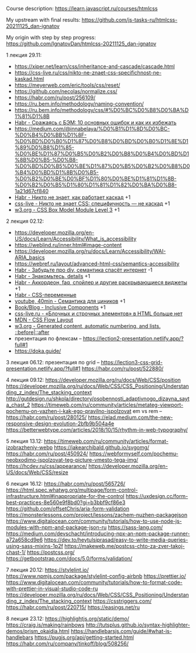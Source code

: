 Course description: https://learn.javascript.ru/courses/htmlcss

My upstream with final results: https://github.com/js-tasks-ru/htmlcss-20211125_dan-ignatov

My origin with step by step progress: https://github.com/IgnatovDan/htmlcss-20211125_dan-ignatov

1 лекция 29.11:

- https://xiper.net/learn/css/inheritance-and-cascade/cascade.html
- https://css-live.ru/css/nikto-ne-znaet-css-specifichnost-ne-kaskad.html
- https://meyerweb.com/eric/tools/css/reset/
- https://github.com/necolas/normalize.css/
- https://habr.com/ru/post/256109/
- https://ru.bem.info/methodology/naming-convention/
- https://ru.bem.info/methodology/css/#%D0%BC%D0%B8%D0%BA%D1%81%D1%8B
- [Habr - Сражаясь с БЭМ: 10 основных ошибок и как их избежать](https://habr.com/ru/post/305548/)
- https://medium.com/@innabelaya/%D0%B1%D1%8D%D0%BC-%D0%B4%D0%BB%D1%8F-%D0%BD%D0%B0%D1%87%D0%B8%D0%BD%D0%B0%D1%8E%D1%89%D0%B8%D1%85-%D0%BE%D1%87%D0%B5%D0%B2%D0%B8%D0%B4%D0%BD%D1%8B%D0%B5-%D0%B8-%D0%BD%D0%B5%D0%BE%D1%87%D0%B5%D0%B2%D0%B8%D0%B4%D0%BD%D1%8B%D0%B5-%D0%B2%D0%BE%D0%BF%D1%80%D0%BE%D1%81%D1%8B-%D0%B2%D0%B5%D1%80%D1%81%D1%82%D0%BA%D0%B8-1a21d67cf840
- [Habr - Никто не знает, как работает каскад](https://habr.com/ru/company/htmlacademy/blog/590779/) +1
- [css-live - Никто не знает CSS: специфичность — не каскад](https://css-live.ru/css/nikto-ne-znaet-css-specifichnost-ne-kaskad.html) +1
- [w3.org - CSS Box Model Module Level 3](https://www.w3.org/TR/css-box-3/) +1

2 лекция 02.12:
- https://developer.mozilla.org/en-US/docs/Learn/Accessibility/What_is_accessibility
- https://weblind.ru/inner.html#image-content
- https://developer.mozilla.org/ru/docs/Learn/Accessibility/WAI-ARIA_basics
- https://webref.ru/layout/advanced-html-css/semantics-accessibility
- [Habr - Забудьте про div, семантика спасёт интернет](https://habr.com/ru/company/htmlacademy/blog/546500/) -1
- [Habr - Знакомьтесь, details](https://habr.com/ru/post/477520/) +1
- [Habr - Аккордеон, faq, спойлер и другие раскрывающиеся виджеты](https://habr.com/ru/post/465623/) +1
- [Habr - CSS-переменные](https://habr.com/ru/company/ruvds/blog/523370/)
- [youtube, 40min - Семантика для циников](https://www.youtube.com/watch?v=bDYEnNzprzE) +1
- [Book/Blog - Inclusive Components](https://inclusive-components.design/) +1
- [css-live.ru - «Блочных и строчных элементов» в HTML больше нет](https://css-live.ru/articles/blochnyx-i-strochnyx-elementov-v-html-bolshe-net.html)
- [MDN - CSS Flow Layout](https://developer.mozilla.org/en-US/docs/Web/CSS/CSS_Flow_Layout)
- [w3.org - Generated content, automatic numbering, and lists. ::before|::after](https://www.w3.org/TR/CSS2/generate.html)
- презентация по флексам – https://lection2-presentation.netlify.app/?full#1
- https://doka.guide/

3 лекция 06.12:
презентация по grid – https://lection3-css-grid-presentation.netlify.app/?full#1
https://habr.com/ru/post/522880/

4 лекция 09.12:
https://developer.mozilla.org/ru/docs/Web/CSS/position
https://developer.mozilla.org/ru/docs/Web/CSS/CSS_Positioning/Understanding_z_index/The_stacking_context
http://gutdesign.ru/shkola/directory/osobennosti_adaptivnogo_dizayna_sayta_chast_2
https://timeweb.com/ru/community/articles/metateg-viewport-pochemu-on-vazhen-i-kak-ego-pravilno-ispolzovat
em vs rem – https://habr.com/ru/post/280125/
https://elad.medium.com/the-new-responsive-design-evolution-2bfb9b504a4e
https://betterwebtype.com/articles/2018/10/15/rhythm-in-web-typography/

5 лекция 13.12:
https://timeweb.com/ru/community/articles/format-izobrazheniy-webp
https://jakearchibald.github.io/svgomg/
https://habr.com/ru/post/450924/
https://webformyself.com/pochemu-neobxodimo-ispolzovat-teg-picture-vmesto-tega-img/
https://hcdev.ru/css/appearance/
https://developer.mozilla.org/en-US/docs/Web/CSS/resize

6 лекция 16.12:
https://habr.com/ru/post/565726/
https://html.spec.whatwg.org/multipage/form-control-infrastructure.html#inappropriate-for-the-control
https://uxdesign.cc/form-best-practices-8e560e9f8bd0?gi=b3bbf9cf86e3
https://github.com/offsetChris/aria-form-validation
https://monsterlessons.com/project/lessons/zachem-nuzhen-packagejson
https://www.digitalocean.com/community/tutorials/how-to-use-node-js-modules-with-npm-and-package-json-ru
https://sass-lang.com/
https://medium.com/devschacht/introducing-npx-an-npm-package-runner-a72a658cd9e6
https://dev.to/heytulsiprasad/easy-to-write-media-queries-using-sass-mixins-1p2f
https://makeweb.me/postcss-chto-za-zver-takoj-chast-1/
https://postcss.org/
https://getbootstrap.com/docs/5.0/forms/validation/

7 лекция 20.12:
https://stylelint.io/
https://www.npmjs.com/package/stylelint-config-airbnb
https://prettier.io/
https://www.digitalocean.com/community/tutorials/how-to-format-code-with-prettier-in-visual-studio-code-ru
https://developer.mozilla.org/ru/docs/Web/CSS/CSS_Positioning/Understanding_z_index/The_stacking_context
https://csstriggers.com/
https://habr.com/ru/post/220715/
https://easings.net/ru

8 лекция 23.12:
https://highlightjs.org/static/demo/
https://craig.is/making/rainbows
http://tutsplus.github.io/syntax-highlighter-demos/prism_okaidia.html
https://handlebarsjs.com/guide/#what-is-handlebars
https://pugjs.org/api/getting-started.html
https://habr.com/ru/company/tinkoff/blog/508256/

